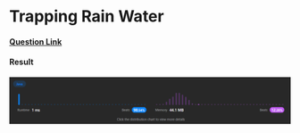 # Trapping Rain Water

#### [Question Link](https://leetcode.com/problems/trapping-rain-water/)

#### Result
![result](Result.png)